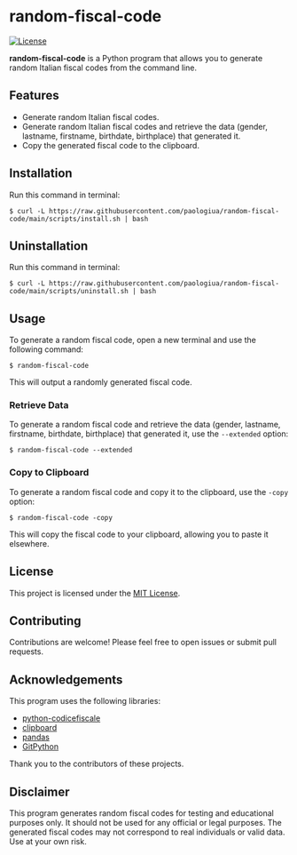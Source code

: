 # random-fiscal-code
 
[![License](https://img.shields.io/badge/License-MIT-blue.svg)](https://opensource.org/licenses/MIT)

**random-fiscal-code** is a Python program that allows you to generate random Italian fiscal codes from the command line.

## Features

- Generate random Italian fiscal codes.
- Generate random Italian fiscal codes and retrieve the data (gender, lastname, firstname, birthdate, birthplace) that generated it.
- Copy the generated fiscal code to the clipboard.

## Installation

Run this command in terminal:

   ```
   $ curl -L https://raw.githubusercontent.com/paologiua/random-fiscal-code/main/scripts/install.sh | bash
   ```

## Uninstallation

Run this command in terminal:

   ```
   $ curl -L https://raw.githubusercontent.com/paologiua/random-fiscal-code/main/scripts/uninstall.sh | bash
   ```

## Usage

To generate a random fiscal code, open a new terminal and use the following command:

```
$ random-fiscal-code
```

This will output a randomly generated fiscal code.

### Retrieve Data

To generate a random fiscal code and retrieve the data (gender, lastname, firstname, birthdate, birthplace) that generated it, use the `--extended` option:

```
$ random-fiscal-code --extended
```

### Copy to Clipboard

To generate a random fiscal code and copy it to the clipboard, use the `-copy` option:

```
$ random-fiscal-code -copy
```

This will copy the fiscal code to your clipboard, allowing you to paste it elsewhere.

## License

This project is licensed under the [MIT License](https://opensource.org/licenses/MIT).

## Contributing

Contributions are welcome! Please feel free to open issues or submit pull requests.

## Acknowledgements

This program uses the following libraries:

- [python-codicefiscale](https://pypi.org/project/python-codicefiscale/)
- [clipboard](https://pypi.org/project/clipboard/)
- [pandas](https://pandas.pydata.org/)
- [GitPython](https://gitpython.readthedocs.io/en/stable/)

Thank you to the contributors of these projects.

## Disclaimer

This program generates random fiscal codes for testing and educational purposes only. It should not be used for any official or legal purposes. The generated fiscal codes may not correspond to real individuals or valid data. Use at your own risk.
